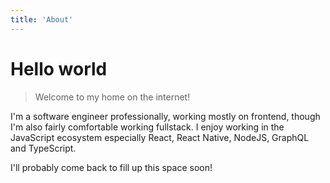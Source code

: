 ```yaml
---
title: 'About'
---
```


# Hello world

> Welcome to my home on the internet!

I'm a software engineer professionally, working mostly on frontend, though I'm also fairly comfortable working fullstack. I enjoy working in the JavaScript ecosystem especially React, React Native, NodeJS, GraphQL and TypeScript.

I'll probably come back to fill up this space soon!

